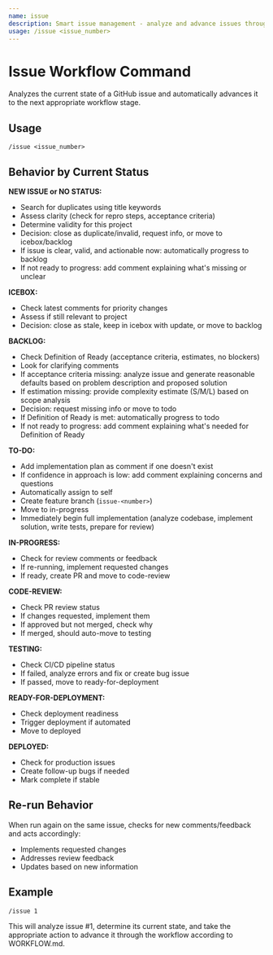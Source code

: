 ```yaml
---
name: issue
description: Smart issue management - analyze and advance issues through workflow
usage: /issue <issue_number>
---
```


# Issue Workflow Command

Analyzes the current state of a GitHub issue and automatically advances it to the next appropriate workflow stage.

## Usage
```
/issue <issue_number>
```

## Behavior by Current Status

**NEW ISSUE or NO STATUS:**
- Search for duplicates using title keywords
- Assess clarity (check for repro steps, acceptance criteria)
- Determine validity for this project
- Decision: close as duplicate/invalid, request info, or move to icebox/backlog
- If issue is clear, valid, and actionable now: automatically progress to backlog
- If not ready to progress: add comment explaining what's missing or unclear

**ICEBOX:**
- Check latest comments for priority changes
- Assess if still relevant to project
- Decision: close as stale, keep in icebox with update, or move to backlog

**BACKLOG:**
- Check Definition of Ready (acceptance criteria, estimates, no blockers)
- Look for clarifying comments
- If acceptance criteria missing: analyze issue and generate reasonable defaults based on problem description and proposed solution
- If estimation missing: provide complexity estimate (S/M/L) based on scope analysis
- Decision: request missing info or move to todo
- If Definition of Ready is met: automatically progress to todo
- If not ready to progress: add comment explaining what's needed for Definition of Ready

**TO-DO:**
- Add implementation plan as comment if one doesn't exist
- If confidence in approach is low: add comment explaining concerns and questions
- Automatically assign to self
- Create feature branch (`issue-<number>`)
- Move to in-progress  
- Immediately begin full implementation (analyze codebase, implement solution, write tests, prepare for review)

**IN-PROGRESS:**
- Check for review comments or feedback
- If re-running, implement requested changes
- If ready, create PR and move to code-review

**CODE-REVIEW:**
- Check PR review status
- If changes requested, implement them
- If approved but not merged, check why
- If merged, should auto-move to testing

**TESTING:**
- Check CI/CD pipeline status
- If failed, analyze errors and fix or create bug issue
- If passed, move to ready-for-deployment

**READY-FOR-DEPLOYMENT:**
- Check deployment readiness
- Trigger deployment if automated
- Move to deployed

**DEPLOYED:**
- Check for production issues
- Create follow-up bugs if needed
- Mark complete if stable

## Re-run Behavior
When run again on the same issue, checks for new comments/feedback and acts accordingly:
- Implements requested changes
- Addresses review feedback
- Updates based on new information

## Example
```
/issue 1
```

This will analyze issue #1, determine its current state, and take the appropriate action to advance it through the workflow according to WORKFLOW.md.